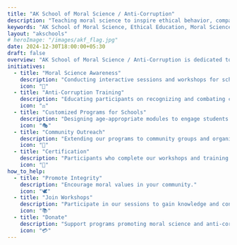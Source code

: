 ```yaml
---
title: "AK School of Moral Science / Anti-Corruption"
description: "Teaching moral science to inspire ethical behavior, compassion, and community building among youth."  
keywords: "AK School of Moral Science, Ethical Education, Moral Science for Youth, Compassionate Learning"
layout: "akschools"
# heroImage: "/images/akf_flag.jpg"
date: 2024-12-30T18:00:00+05:30
draft: false
overview: "AK School of Moral Science / Anti-Corruption is dedicated to instilling strong moral values and raising awareness about the importance of integrity and ethics. Through our programs, we aim to shape a generation that values honesty and actively opposes corruption in all forms."
initiatives:
  - title: "Moral Science Awareness"
    description: "Conducting interactive sessions and workshops for school children and individuals of all ages to understand and practice values like honesty, kindness, and respect."
    icon: "📜"
  - title: "Anti-Corruption Training"
    description: "Educating participants on recognizing and combating corruption through ethical decision-making, accountability, and proactive citizenship."
    icon: "⚖️"
  - title: "Customized Programs for Schools"
    description: "Designing age-appropriate modules to engage students in discussions, role-plays, and activities that emphasize moral courage and integrity."
    icon: "🎭"
  - title: "Community Outreach"
    description: "Extending our programs to community groups and organizations to promote widespread awareness and collective action against corruption."
    icon: "🤝"
  - title: "Certification"
    description: "Participants who complete our workshops and training programs will receive certificates acknowledging their commitment to moral science and anti-corruption values."
    icon: "📜"
how_to_help:
  - title: "Promote Integrity"
    description: "Encourage moral values in your community."
    icon: "🕊️"
  - title: "Join Workshops"
    description: "Participate in our sessions to gain knowledge and contribute."
    icon: "📚"
  - title: "Donate"
    description: "Support programs promoting moral science and anti-corruption."
    icon: "💳"
---
```

